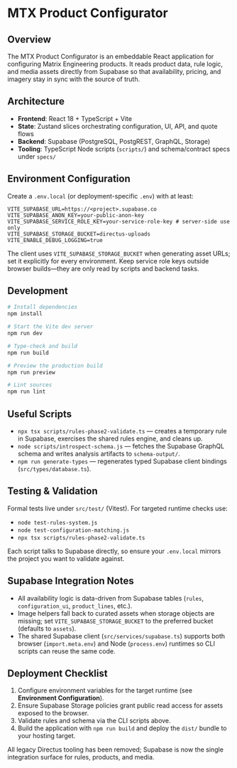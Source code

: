 # MTX Product Configurator

## Overview

The MTX Product Configurator is an embeddable React application for configuring Matrix Engineering products. It reads product data, rule logic, and media assets directly from Supabase so that availability, pricing, and imagery stay in sync with the source of truth.

## Architecture

- **Frontend**: React 18 + TypeScript + Vite
- **State**: Zustand slices orchestrating configuration, UI, API, and quote flows
- **Backend**: Supabase (PostgreSQL, PostgREST, GraphQL, Storage)
- **Tooling**: TypeScript Node scripts (`scripts/`) and schema/contract specs under `specs/`

## Environment Configuration

Create a `.env.local` (or deployment-specific `.env`) with at least:

```env
VITE_SUPABASE_URL=https://<project>.supabase.co
VITE_SUPABASE_ANON_KEY=your-public-anon-key
VITE_SUPABASE_SERVICE_ROLE_KEY=your-service-role-key # server-side use only
VITE_SUPABASE_STORAGE_BUCKET=directus-uploads
VITE_ENABLE_DEBUG_LOGGING=true
```

The client uses `VITE_SUPABASE_STORAGE_BUCKET` when generating asset URLs; set it explicitly for every environment. Keep service role keys outside browser builds—they are only read by scripts and backend tasks.

## Development

```bash
# Install dependencies
npm install

# Start the Vite dev server
npm run dev

# Type-check and build
npm run build

# Preview the production build
npm run preview

# Lint sources
npm run lint
```

## Useful Scripts

- `npx tsx scripts/rules-phase2-validate.ts` &mdash; creates a temporary rule in Supabase, exercises the shared rules engine, and cleans up.
- `node scripts/introspect-schema.js` &mdash; fetches the Supabase GraphQL schema and writes analysis artifacts to `schema-output/`.
- `npm run generate-types` &mdash; regenerates typed Supabase client bindings (`src/types/database.ts`).

## Testing & Validation

Formal tests live under `src/test/` (Vitest). For targeted runtime checks use:

- `node test-rules-system.js`
- `node test-configuration-matching.js`
- `npx tsx scripts/rules-phase2-validate.ts`

Each script talks to Supabase directly, so ensure your `.env.local` mirrors the project you want to validate against.

## Supabase Integration Notes

- All availability logic is data-driven from Supabase tables (`rules`, `configuration_ui`, `product_lines`, etc.).
- Image helpers fall back to curated assets when storage objects are missing; set `VITE_SUPABASE_STORAGE_BUCKET` to the preferred bucket (defaults to `assets`).
- The shared Supabase client (`src/services/supabase.ts`) supports both browser (`import.meta.env`) and Node (`process.env`) runtimes so CLI scripts can reuse the same code.

## Deployment Checklist

1. Configure environment variables for the target runtime (see **Environment Configuration**).
2. Ensure Supabase Storage policies grant public read access for assets exposed to the browser.
3. Validate rules and schema via the CLI scripts above.
4. Build the application with `npm run build` and deploy the `dist/` bundle to your hosting target.

All legacy Directus tooling has been removed; Supabase is now the single integration surface for rules, products, and media.
